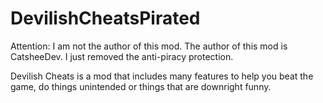 # DevilishCheatsPirated

Attention: I am not the author of this mod. The author of this mod is CatsheeDev. I just removed the anti-piracy protection.

Devilish Cheats is a mod that includes many features to help you beat the game, do things unintended or things that are downright funny.
